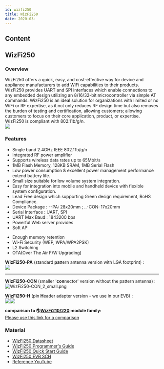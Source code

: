```yaml
---
id: wizfi250
title: WizFi250
date: 2020-03-
---
```



## Content
## WizFi250

### Overview

WizFi250 offers a quick, easy, and cost-effective way for device and
appliance manufacturers to add WiFi capabilities to their products.
WizFi250 provides UART and SPI interfaces which enable connections to
any embedded design utilizing an 8/16/32-bit microcontroller via simple
AT commands. WizFi250 is an ideal solution for organizations with
limited or no WiFi or RF expertise, as it not only reduces RF design
time but also removes the burden of testing and certification, allowing
customers; allowing customers to focus on their core application,
product, or expertise. WizFi250 is compliant with 802.11b/g/n.  
![](/products/wizfi250/dsc00057.jpg)  

### Features 

  - Single band 2.4GHz IEEE 802.11b/g/n
  - Integrated RF power amplifier
  - Supports wireless data rates up to 65Mbit/s
  - 1MB Flash Memory, 128KB SRAM, 1MB Serial Flash 
  - Low power consumption & excellent power management performance
    extend battery life.
  - Small size suitable for low volume system integration.
  - Easy for integration into mobile and handheld device with flexible
    system configuration.
  - Lead Free design which supporting Green design requirement, RoHS
    Compliance.
  - Device Package : --PA: 28x20mm ; ..-CON: 17x20mm
  - Serial Interface : UART, SPI
  - UART Max Baud : 1843200 bps
  - Powerful Web server provides
  - Soft AP

<!-- end list -->


   * Enough memory retention
   * Wi-Fi Security (WEP, WPA/WPA2PSK)
   * L2 Switching
   * OTA(Over The Air F/W Upgrading)


  
  
  
**WizFi250-PA** (standard **pa**ttern antenna version with LGA
footprint) :  
![](/products/wizfi250/wizfi250-pa_2.gif)  

-----

  
**WizFi250-CON** (smaller '**con**nector' version without the pattern
antenna) :  
![WizFi250-CON\_2\_small.png](/products/wizfi250/WizFi250-CON_2_small.png)  
 
**WizFi250-H** (pin **H**eader adapter version - we use in our EVB) :  
![](/products/wizfi250/wizfi250-h_2.gif)![](/products/wizfi250/wizfi250-h_1_small.png)  
  
 
**comparison to
🌎[WizFi210/220](http://www.wiznet.co.kr/sub_modules/en/product/Product_Line.asp?cate1=5&cate2=43)
module family:**  
[Please use this link for a comparison](migrate)

### Material

  - [WizFi250 Datasheet](/products/wizfi250/wizfi250ds/start)
  - [WizFi250 Programmer's Guide](/products/wizfi250/wizfi250pg/start)
  - [WizFi250 Quick Start Guide](/products/wizfi250/wizfi250qsg/start)
  - [WizFi250 EVB SCH](/products/wizfi250/wizfi250evbsch/start)
  - [Reference YouTube](/products/wizfi250/wizfi250ref/start)
